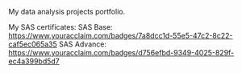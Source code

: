 My data analysis projects portfolio.

My SAS certificates:
SAS Base: https://www.youracclaim.com/badges/7a8dcc1d-55e5-47c2-8c22-caf5ec065a35
SAS Advance: https://www.youracclaim.com/badges/d756efbd-9349-4025-829f-ec4a399bd5d7
